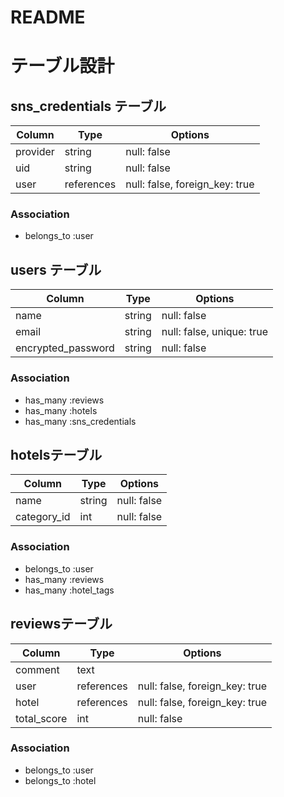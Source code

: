 # README

# テーブル設計

## sns_credentials テーブル

| Column                    | Type       | Options                        |
| ------------------------- | ---------- | ------------------------------ |
| provider                  | string     | null: false                    |
| uid                       | string     | null: false                    |
| user                      | references | null: false, foreign_key: true |

### Association
- belongs_to :user

## users テーブル

| Column                    | Type   | Options                   |
| ------------------------- | ------ | ------------------------- |
| name                      | string | null: false               |
| email                     | string | null: false, unique: true |
| encrypted_password        | string | null: false               |

### Association
- has_many :reviews
- has_many :hotels
- has_many :sns_credentials

## hotelsテーブル

| Column      | Type   | Options     |
| ----------- | ------ | ------------|
| name        | string | null: false |
| category_id | int    | null: false |


### Association
- belongs_to :user
- has_many :reviews
- has_many :hotel_tags

## reviewsテーブル

| Column        | Type       | Options  
| ------------- | ---------- | ------------------------------ |
| comment       | text       |                                |
| user          | references | null: false, foreign_key: true |
| hotel         | references | null: false, foreign_key: true |
| total_score   | int        | null: false                    |


### Association
- belongs_to :user
- belongs_to :hotel


